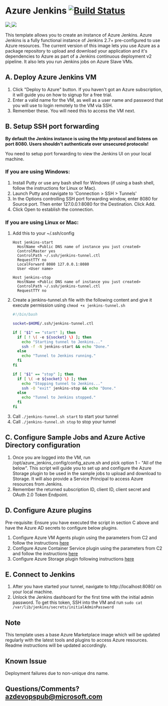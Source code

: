 # Azure Jenkins [![Build Status](http://devops-ci.westcentralus.cloudapp.azure.com/job/qs/job/azure-jenkins/badge/icon)](http://devops-ci.westcentralus.cloudapp.azure.com/blue/organizations/jenkins/qs%2Fazure-jenkins/activity)

<a href="https://portal.azure.com/#create/Microsoft.Template/uri/https%3A%2F%2Fraw.githubusercontent.com%2Fazure%2Fazure-quickstart-templates%2Fmaster%2Fazure-jenkins%2Fazuredeploy.json" target="_blank">
<img src="http://azuredeploy.net/deploybutton.png"/>
</a>
<a href="http://armviz.io/#/?load=https%3A%2F%2Fraw.githubusercontent.com%2Fazure%2Fazure-quickstart-templates%2Fmaster%2Fazure-jenkins%2Fazuredeploy.json" target="_blank">
<img src="http://armviz.io/visualizebutton.png"/>
</a>

This template allows you to create an instance of Azure Jenkins. Azure Jenkins is a fully functional instance of Jenkins 2.7+ pre-configured to use Azure resources. The current version of this image lets you use Azure as a package repository to upload and download your application and it's dependencies to Azure as part of a Jenkins continuous deployment v2 pipeline. It also lets you run Jenkins jobs on Azure Slave VMs.

## A. Deploy Azure Jenkins VM
1. Click "Deploy to Azure" button. If you haven't got an Azure subscription, it will guide you on how to signup for a free trial.
2. Enter a valid name for the VM, as well as a user name and password that you will use to login remotely to the VM via SSH.
3. Remember these. You will need this to access the VM next.

## B. Setup SSH port forwarding
**By default the Jenkins instance is using the http protocol and listens on port 8080. Users shouldn't authenticate over unsecured protocols!**

You need to setup port forwarding to view the Jenkins UI on your local machine.

### If you are using Windows:
1. Install Putty or use any bash shell for Windows (if using a bash shell, follow the instructions for Linux or Mac).
1. Launch Putty and navigate to 'Connection > SSH > Tunnels'
1. In the Options controlling SSH port forwarding window, enter 8080 for Source port. Then enter 127.0.0.1:8080 for the Destination. Click Add.
1. Click Open to establish the connection.

### If you are using Linux or Mac:
1. Add this to your ~/.ssh/config
    ```
    Host jenkins-start
      HostName <Public DNS name of instance you just created>
      ControlMaster yes
      ControlPath ~/.ssh/jenkins-tunnel.ctl
      RequestTTY no
      LocalForward 8080 127.0.0.1:8080
      User <User name>

    Host jenkins-stop
      HostName <Public DNS name of instance you just created>
      ControlPath ~/.ssh/jenkins-tunnel.ctl
      RequestTTY no
    ```
1. Create a jenkins-tunnel.sh file with the following content and give it execute permission using `chmod +x jenkins-tunnel.sh`
    ```bash
    #!/bin/bash

    socket=$HOME/.ssh/jenkins-tunnel.ctl

    if [ "$1" == "start" ]; then
      if [ ! \( -e ${socket} \) ]; then
        echo "Starting tunnel to Jenkins..."
        ssh -f -N jenkins-start && echo "Done."
      else
        echo "Tunnel to Jenkins running."
      fi
    fi

    if [ "$1" == "stop" ]; then
      if [ \( -e ${socket} \) ]; then
        echo "Stopping tunnel to Jenkins..."
        ssh -O "exit" jenkins-stop && echo "Done."
      else
        echo "Tunnel to Jenkins stopped."
      fi
    fi
    ```
1. Call `./jenkins-tunnel.sh start` to start your tunnel
1. Call `./jenkins-tunnel.sh stop` to stop your tunnel

## C. Configure Sample Jobs and Azure Active Directory configuration
1. Once you are logged into the VM, run /opt/azure_jenkins_config/config_azure.sh and pick option 1 - "All of the below". This script will guide you to set up and configure the Azure Storage plugin to be used in the sample jobs to upload and download to Storage.
It will also provide a Service Principal to access Azure resources from Jenkins.
2. Remember the returned subscription ID, client ID, client secret and OAuth 2.0 Token Endpoint.

## D. Configure Azure plugins
Pre-requisite: Ensure you have executed the script in section C above and have the Azure AD secrets to configure below plugins.

1. Configure Azure VM Agents plugin using the parameters from C2 and follow the instructions [here](https://github.com/jenkinsci/azure-vm-agents-plugin/)
2. Configure Azure Container Service plugin using the parameters from C2 and follow the instructions [here](https://github.com/Microsoft/azure-acs-plugin)
3. Configure Azure Storage plugin following instructions [here](https://github.com/arroyc/windows-azure-storage-plugin/)

## E. Connect to Jenkins

1. After you have started your tunnel, navigate to http://localhost:8080/ on your local machine.
1. Unlock the Jenkins dashboard for the first time with the initial admin password. To get this token, SSH into the VM and run `sudo cat /var/lib/jenkins/secrets/initialAdminPassword`

## Note
This template uses a base Azure Marketplace image which will be updated regularly with the latest tools and plugins to access Azure resources. Readme instructions will be updated accordingly.

## Known Issue
Deployment failures due to non-unique dns name.

## Questions/Comments? azdevopspub@microsoft.com
